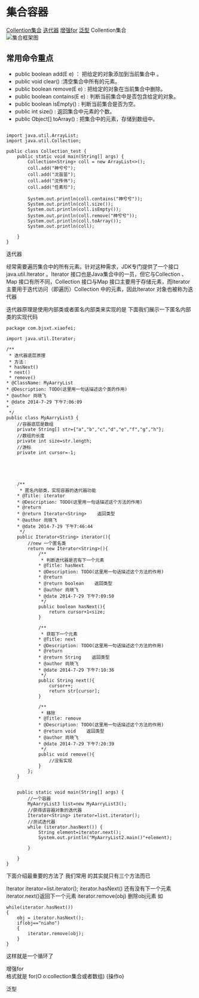 # 集合容器
[Collention集合](#col) 
[迭代器](#ddq) 
[增强for](#zqf) 
[泛型](#fx) 
<A name="col"> Collention集合 </A>  
![集合框架图]() 

## 常用命令重点
	
+ public boolean add(E e) ： 把给定的对象添加到当前集合中 。
+ public void clear() :清空集合中所有的元素。
+ public boolean remove(E e) : 把给定的对象在当前集合中删除。
+ public boolean contains(E e) : 判断当前集合中是否包含给定的对象。
+ public boolean isEmpty() : 判断当前集合是否为空。
+ public int size() : 返回集合中元素的个数。
+ public Object[] toArray() : 把集合中的元素，存储到数组中。

```

import java.util.ArrayList;
import java.util.Collection;

public class Collection_test {
    public static void main(String[] args) {
        Collection<String> coll = new ArrayList<>();
        coll.add("神兮兮");
        coll.add("沈苗苗");
        coll.add("沈传伟");
        coll.add("任素珍");

        System.out.println(coll.contains("神兮兮"));
        System.out.println(coll.size());
        System.out.println(coll.isEmpty());
        System.out.println(coll.remove("神兮兮"));
        System.out.println(coll.toArray());
        System.out.println(coll);

    }
}
```



<A name="ddq"> 迭代器 </A>  

经常需要遍历集合中的所有元素。针对这种需求，JDK专门提供了一个接口java.util.Iterator 。Iterator 接口也是Java集合中的一员，但它与Collection 、Map 接口有所不同，Collection 接口与Map 接口主要用于存储元素，而Iterator 主要用于迭代访问（即遍历）Collection 中的元素，因此Iterator 对象也被称为迭代器

迭代器原理是使用内部类或者匿名内部类来实现的是 下面我们展示一下匿名内部类的实现代码
```
package com.bjsxt.xiaofei;

import java.util.Iterator;

/**
 * 迭代器底层原理
 * 方法：
 * hasNext()
 * next()
 * remove()
* @ClassName: MyAarryList 
* @Description: TODO(这里用一句话描述这个类的作用) 
* @author 尚晓飞
* @date 2014-7-29 下午7:06:09 
*
 */
public class MyAarryList3 {
    //容器底层是数组
    private String[] str={"a","b","c","d","e","f","g","h"};
    //数组的长度
    private int size=str.length;
    //游标
    private int cursor=-1;
    
    
    
    
    
    /**
     * 匿名内部类，实现容器的迭代器功能
    * @Title: iterator 
    * @Description: TODO(这里用一句话描述这个方法的作用) 
    * @return
    * @return Iterator<String>    返回类型 
    * @author 尚晓飞
    * @date 2014-7-29 下午7:46:44
     */
    public Iterator<String> iterator(){
        //new 一个匿名类
        return new Iterator<String>(){
            /**
             * 判断迭代器是否有下一个元素
            * @Title: hasNext 
            * @Description: TODO(这里用一句话描述这个方法的作用) 
            * @return
            * @return boolean    返回类型 
            * @author 尚晓飞
            * @date 2014-7-29 下午7:09:50
             */
            public boolean hasNext(){
                return cursor+1<size;
            }
            
            /**
             * 获取下一个元素
            * @Title: next 
            * @Description: TODO(这里用一句话描述这个方法的作用) 
            * @return
            * @return String    返回类型 
            * @author 尚晓飞
            * @date 2014-7-29 下午7:10:36
             */
            public String next(){
                cursor++;
                return str[cursor];
            }
            
            /**
             * 移除
            * @Title: remove 
            * @Description: TODO(这里用一句话描述这个方法的作用) 
            * @return void    返回类型 
            * @author 尚晓飞
            * @date 2014-7-29 下午7:20:39
             */
            public void remove(){
                //没有实现
            }
        };
    }
    
    
    public static void main(String[] args) {
        //一个容器
        MyAarryList3 list=new MyAarryList3();
        //获得该容器对象的迭代器
        Iterator<String> iterator=list.iterator();
        //测试迭代器
        while (iterator.hasNext()) {
            String element=iterator.next();
            System.out.println("MyAarryList2.main()"+element);
            
        }
        
    }
}
```

下面介绍最重要的方法了  我们常用 的其实就只有三个方法而已

Iterator<String> iterator=list.iterator();
iterator.hasNext() 还有没有下一个元素
iterator.next()返回下一个元素
iterator.remove(obj) 删除obj元素
如
```
while(iterator.hasNext())
{
	obj = iterator.hasNext();
	if(obj=="niaho")
	{
		iterator.remove(obj);
	}
}
```
这样就是一个循环了


<A name="zqf"> 增强for </A>  
格式就是
for(O o:collection集合或者数组)
 {操作o}



<A name="fx"> 泛型 </A>  


